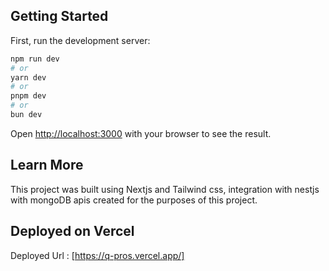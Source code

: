 ## Getting Started

First, run the development server:

```bash
npm run dev
# or
yarn dev
# or
pnpm dev
# or
bun dev
```

Open [http://localhost:3000](http://localhost:3000) with your browser to see the result.

## Learn More
This project was built using Nextjs and Tailwind css, integration with nestjs with mongoDB apis created for the purposes of this project.

## Deployed on Vercel

Deployed Url : [https://q-pros.vercel.app/]
